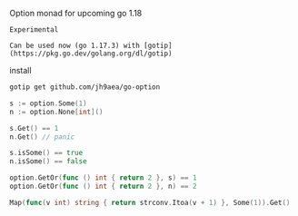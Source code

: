 Option monad for upcoming go 1.18

`
Experimental
`

`
Can be used now (go 1.17.3) with [gotip](https://pkg.go.dev/golang.org/dl/gotip)
`

install
```sh 
gotip get github.com/jh9aea/go-option
```


```go 
s := option.Some(1)
n := option.None[int]()

s.Get() == 1
n.Get() // panic

s.isSome() == true
n.isSome() == false

option.GetOr(func () int { return 2 }, s) == 1
option.GetOr(func () int { return 2 }, n) == 2

Map(func(v int) string { return strconv.Itoa(v + 1) }, Some(1)).Get()   // "2"
```
